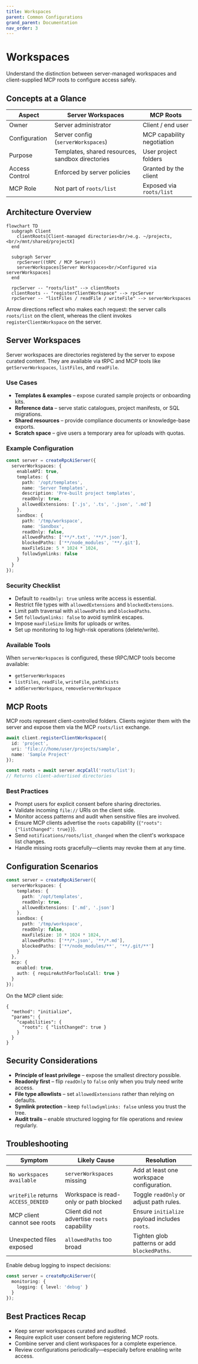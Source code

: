 ```yaml
---
title: Workspaces
parent: Common Configurations
grand_parent: Documentation
nav_order: 3
---
```


# Workspaces

Understand the distinction between server-managed workspaces and client-supplied MCP roots to configure access safely.

## Concepts at a Glance

| Aspect | Server Workspaces | MCP Roots |
| --- | --- | --- |
| Owner | Server administrator | Client / end user |
| Configuration | Server config (`serverWorkspaces`) | MCP capability negotiation |
| Purpose | Templates, shared resources, sandbox directories | User project folders |
| Access Control | Enforced by server policies | Granted by the client |
| MCP Role | Not part of `roots/list` | Exposed via `roots/list` |

## Architecture Overview

```mermaid
flowchart TD
  subgraph Client
    clientRoots[Client-managed directories<br/>e.g. ~/projects,<br/>/mnt/shared/projectX]
  end

  subgraph Server
    rpcServer((tRPC / MCP Server))
    serverWorkspaces[Server Workspaces<br/>Configured via serverWorkspaces]
  end

  rpcServer -- "roots/list" --> clientRoots
  clientRoots -- "registerClientWorkspace" --> rpcServer
  rpcServer -- "listFiles / readFile / writeFile" --> serverWorkspaces
```

Arrow directions reflect who makes each request: the server calls `roots/list` on the client, whereas the client invokes `registerClientWorkspace` on the server.

## Server Workspaces

Server workspaces are directories registered by the server to expose curated content. They are available via tRPC and MCP tools like `getServerWorkspaces`, `listFiles`, and `readFile`.

### Use Cases

- **Templates & examples** – expose curated sample projects or onboarding kits.
- **Reference data** – serve static catalogues, project manifests, or SQL migrations.
- **Shared resources** – provide compliance documents or knowledge-base exports.
- **Scratch space** – give users a temporary area for uploads with quotas.

### Example Configuration

```typescript
const server = createRpcAiServer({
  serverWorkspaces: {
    enableAPI: true,
    templates: {
      path: '/opt/templates',
      name: 'Server Templates',
      description: 'Pre-built project templates',
      readOnly: true,
      allowedExtensions: ['.js', '.ts', '.json', '.md']
    },
    sandbox: {
      path: '/tmp/workspace',
      name: 'Sandbox',
      readOnly: false,
      allowedPaths: ['**/*.txt', '**/*.json'],
      blockedPaths: ['**/node_modules', '**/.git'],
      maxFileSize: 5 * 1024 * 1024,
      followSymlinks: false
    }
  }
});
```

### Security Checklist

- Default to `readOnly: true` unless write access is essential.
- Restrict file types with `allowedExtensions` and `blockedExtensions`.
- Limit path traversal with `allowedPaths` and `blockedPaths`.
- Set `followSymlinks: false` to avoid symlink escapes.
- Impose `maxFileSize` limits for uploads or writes.
- Set up monitoring to log high-risk operations (delete/write).

### Available Tools

When `serverWorkspaces` is configured, these tRPC/MCP tools become available:

- `getServerWorkspaces`
- `listFiles`, `readFile`, `writeFile`, `pathExists`
- `addServerWorkspace`, `removeServerWorkspace`

## MCP Roots

MCP roots represent client-controlled folders. Clients register them with the server and expose them via the MCP `roots/list` exchange.

```typescript
await client.registerClientWorkspace({
  id: 'project',
  uri: 'file:///home/user/projects/sample',
  name: 'Sample Project'
});

const roots = await server.mcpCall('roots/list');
// Returns client-advertised directories
```

### Best Practices

- Prompt users for explicit consent before sharing directories.
- Validate incoming `file://` URIs on the client side.
- Monitor access patterns and audit when sensitive files are involved.
- Ensure MCP clients advertise the `roots` capability (`{"roots": {"listChanged": true}}`).
- Send `notifications/roots/list_changed` when the client's workspace list changes.
- Handle missing roots gracefully—clients may revoke them at any time.

## Configuration Scenarios

```ts
const server = createRpcAiServer({
  serverWorkspaces: {
    templates: {
      path: '/opt/templates',
      readOnly: true,
      allowedExtensions: ['.md', '.json']
    },
    sandbox: {
      path: '/tmp/workspace',
      readOnly: false,
      maxFileSize: 10 * 1024 * 1024,
      allowedPaths: ['**/*.json', '**/*.md'],
      blockedPaths: ['**/node_modules/**', '**/.git/**']
    }
  },
  mcp: {
    enabled: true,
    auth: { requireAuthForToolsCall: true }
  }
});
```

On the MCP client side:

```jsonc
{
  "method": "initialize",
  "params": {
    "capabilities": {
      "roots": { "listChanged": true }
    }
  }
}
```

## Security Considerations

- **Principle of least privilege** – expose the smallest directory possible.
- **Readonly first** – flip `readOnly` to `false` only when you truly need write access.
- **File type allowlists** – set `allowedExtensions` rather than relying on defaults.
- **Symlink protection** – keep `followSymlinks: false` unless you trust the tree.
- **Audit trails** – enable structured logging for file operations and review regularly.

## Troubleshooting

| Symptom | Likely Cause | Resolution |
| --- | --- | --- |
| `No workspaces available` | `serverWorkspaces` missing | Add at least one workspace configuration. |
| `writeFile` returns `ACCESS_DENIED` | Workspace is read-only or path blocked | Toggle `readOnly` or adjust path rules. |
| MCP client cannot see roots | Client did not advertise `roots` capability | Ensure `initialize` payload includes `roots`. |
| Unexpected files exposed | `allowedPaths` too broad | Tighten glob patterns or add `blockedPaths`. |

Enable debug logging to inspect decisions:

```ts
const server = createRpcAiServer({
  monitoring: {
    logging: { level: 'debug' }
  }
});
```

## Best Practices Recap

- Keep server workspaces curated and audited.
- Require explicit user consent before registering MCP roots.
- Combine server and client workspaces for a complete experience.
- Review configurations periodically—especially before enabling write access.
